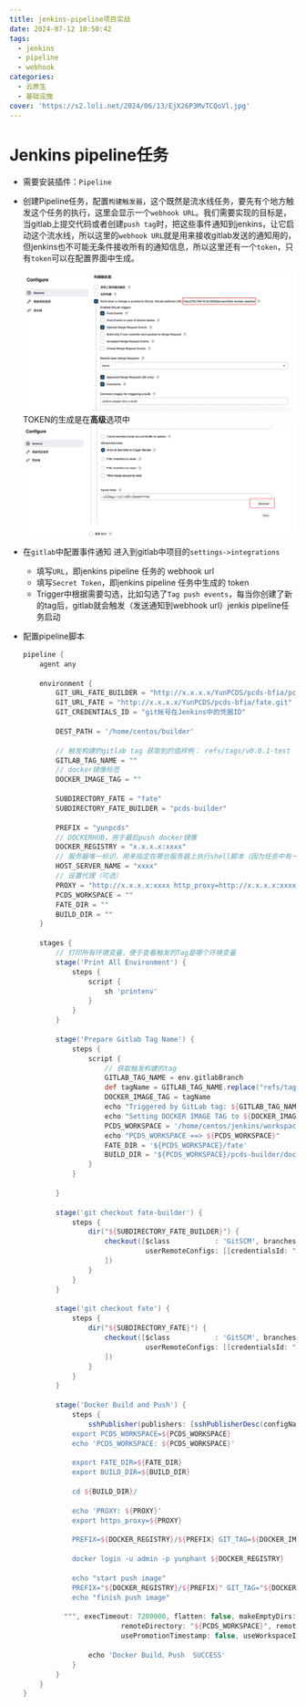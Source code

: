 ```yaml
---
title: jenkins-pipeline项目实战
date: 2024-07-12 10:50:42
tags:
  - jenkins
  - pipeline
  - webhook
categories:
  - 云原生
  - 基础设施
cover: 'https://s2.loli.net/2024/06/13/EjX26P3MvTCQoVl.jpg'
---
```


# Jenkins pipeline任务

- 需要安装插件：`Pipeline`

- 创建Pipeline任务，配置`构建触发器`，这个既然是流水线任务，要先有个地方触发这个任务的执行，这里会显示一个`webhook URL`。我们需要实现的目标是，当gitlab上提交代码或者创建`push tag`时，把这些事件通知到jenkins，让它启动这个流水线，所以这里的`webhook URL`就是用来接收gitlab发送的通知用的，但jenkins也不可能无条件接收所有的通知信息，所以这里还有一个`token`，只有`token`可以在配置界面中生成。

  ![构建触发器配置](./jenkins-pipeline项目实战/Snipaste_2024-07-12_11-09-01.png)
	TOKEN的生成是在**高级**选项中
	![token的生成](./jenkins-pipeline项目实战/Snipaste_2024-07-12_11-16-58.png)

- 在`gitlab`中配置事件通知
	进入到gitlab中项目的`settings->integrations`
	- 填写`URL`，即jenkins pipeline 任务的 webhook url
	- 填写`Secret Token`，即jenkins pipeline 任务中生成的 token
	- Trigger中根据需要勾选，比如勾选了`Tag push events`，每当你创建了新的tag后，gitlab就会触发（发送通知到webhook url）jenkis pipeline任务启动

- 配置pipeline脚本

	```groovy
	pipeline {
	    agent any
	
	    environment {
	        GIT_URL_FATE_BUILDER = "http://x.x.x.x/YunPCDS/pcds-bfia/pcds-builder.git"
	        GIT_URL_FATE = "http://x.x.x.x/YunPCDS/pcds-bfia/fate.git"
	        GIT_CREDENTIALS_ID = "git帐号在Jenkins中的凭据ID"
	
	        DEST_PATH = '/home/centos/builder'
	
	        // 触发构建的gitlab tag 获取到的值样例： refs/tags/v0.0.1-test
	        GITLAB_TAG_NAME = ""
	        // docker镜像标签
	        DOCKER_IMAGE_TAG = ""
	
	        SUBDIRECTORY_FATE = "fate"
	        SUBDIRECTORY_FATE_BUILDER = "pcds-builder"
	
	        PREFIX = "yunpcds"
	        // DOCKERHUB，用于最后push docker镜像
	        DOCKER_REGISTRY = "x.x.x.x:xxxx"
	        // 服务器唯一标识，用来指定在哪台服务器上执行shell脚本（因为任务中有一个步骤需要在远程服务器上执行shell脚本）
	        HOST_SERVER_NAME = "xxxx"
	        // 设置代理（可选）
	        PROXY = "http://x.x.x.x:xxxx http_proxy=http://x.x.x.x:xxxx all_proxy=socks5://x.x.x.x:xxxx"
	        PCDS_WORKSPACE = ""
	        FATE_DIR = ""
	        BUILD_DIR = ""
	    }
	
	    stages {
	        // 打印所有环境变量，便于查看触发的Tag是哪个环境变量
	        stage('Print All Environment') {
	            steps {
	                script {
	                    sh 'printenv'
	                }
	            }
	        }
	
	        stage('Prepare Gitlab Tag Name') {
	            steps {
	                script {
	                    // 获取触发构建的tag
	                    GITLAB_TAG_NAME = env.gitlabBranch
	                    def tagName = GITLAB_TAG_NAME.replace("refs/tags/", "")
	                    DOCKER_IMAGE_TAG = tagName
	                    echo "Triggered by GitLab tag: ${GITLAB_TAG_NAME}"
	                    echo "Setting DOCKER IMAGE TAG to ${DOCKER_IMAGE_TAG}"
	                    PCDS_WORKSPACE = '/home/centos/jenkins/workspace/${JOB_NAME}'
	                    echo "PCDS_WORKSPACE ==> ${PCDS_WORKSPACE}"
	                    FATE_DIR = '${PCDS_WORKSPACE}/fate'
	                    BUILD_DIR = '${PCDS_WORKSPACE}/pcds-builder/docker-build'
	                }
	            }
	
	        }
	
	        stage('git checkout fate-builder') {
	            steps {
	                dir("${SUBDIRECTORY_FATE_BUILDER}") {
	                    checkout([$class           : 'GitSCM', branches: [[name: "dev-2.1.0"]],
	                              userRemoteConfigs: [[credentialsId: "${GIT_CREDENTIALS_ID}", url: "${GIT_URL_FATE_BUILDER}"]]
	                    ])
	                }
	            }
	        }
	
	        stage('git checkout fate') {
	            steps {
	                dir("${SUBDIRECTORY_FATE}") {
	                    checkout([$class           : 'GitSCM', branches: [[name: "${GITLAB_TAG_NAME}"]],
	                              userRemoteConfigs: [[credentialsId: "${GIT_CREDENTIALS_ID}", url: "${GIT_URL_FATE}"]]
	                    ])
	                }
	            }
	        }
	
	        stage('Docker Build and Push') {
	            steps {
	                sshPublisher(publishers: [sshPublisherDesc(configName: "${HOST_SERVER_NAME}", transfers: [sshTransfer(cleanRemote: false, excludes: '', execCommand: """
	            export PCDS_WORKSPACE=${PCDS_WORKSPACE}
	            echo 'PCDS_WORKSPACE: ${PCDS_WORKSPACE}'
	
	            export FATE_DIR=${FATE_DIR}
	            export BUILD_DIR=${BUILD_DIR}
	
	            cd ${BUILD_DIR}/
	
	            echo 'PROXY: ${PROXY}'
	            export https_proxy=${PROXY}
	
	            PREFIX=${DOCKER_REGISTRY}/${PREFIX} GIT_TAG=${DOCKER_IMAGE_TAG}  bash -x build.sh all
	
	            docker login -u admin -p yunphant ${DOCKER_REGISTRY}
	
	            echo "start push image"
	            PREFIX="${DOCKER_REGISTRY}/${PREFIX}" GIT_TAG="${DOCKER_IMAGE_TAG}"  bash -x build.sh push
	            echo "finish push image"
	
	          """, execTimeout: 7200000, flatten: false, makeEmptyDirs: false, noDefaultExcludes: false, patternSeparator: '[, ]+',
	                        remoteDirectory: "${PCDS_WORKSPACE}", remoteDirectorySDF: false, removePrefix: '', sourceFiles: "")],
	                        usePromotionTimestamp: false, useWorkspaceInPromotion: false, verbose: true)])
	
	                echo 'Docker Build、Push  SUCCESS'
	            }
	        }
	    }
	}
	```
	
	

